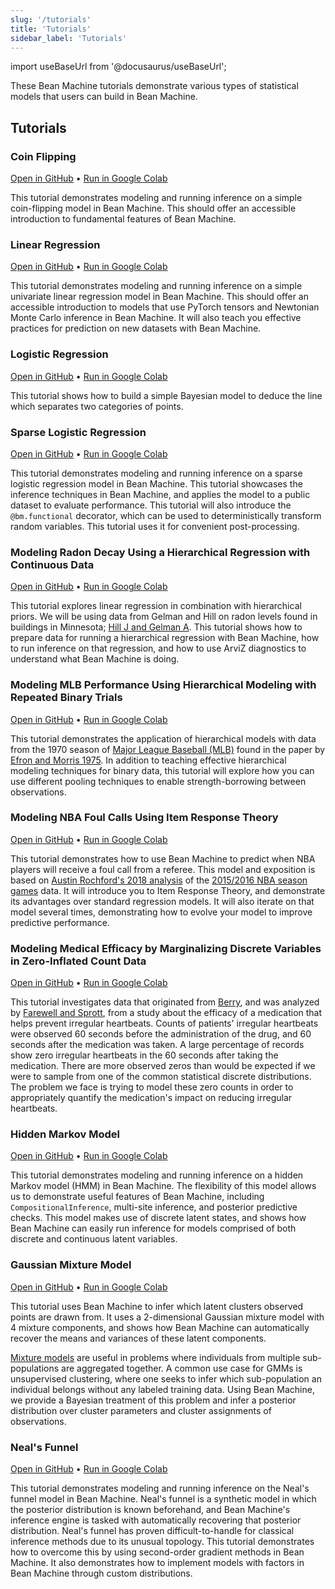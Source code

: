 ```yaml
---
slug: '/tutorials'
title: 'Tutorials'
sidebar_label: 'Tutorials'
---
```

import useBaseUrl from '@docusaurus/useBaseUrl';

These Bean Machine tutorials demonstrate various types of statistical models that users can build in Bean Machine.

## Tutorials

### Coin Flipping

[Open in GitHub](https://github.com/facebookresearch/beanmachine/blob/main/tutorials/Coin_flipping.ipynb) • [Run in Google Colab](https://colab.research.google.com/github/facebookresearch/beanmachine/blob/main/tutorials/Coin_flipping.ipynb)

This tutorial demonstrates modeling and running inference on a simple coin-flipping model in Bean Machine. This should offer an accessible introduction to fundamental features of Bean Machine.


### Linear Regression

[Open in GitHub](https://github.com/facebookresearch/beanmachine/blob/main/tutorials/Linear_Regression.ipynb) • [Run in Google Colab](https://colab.research.google.com/github/facebookresearch/beanmachine/blob/main/tutorials/Linear_Regression.ipynb)

This tutorial demonstrates modeling and running inference on a simple univariate linear regression model in Bean Machine. This should offer an accessible introduction to models that use PyTorch tensors and Newtonian Monte Carlo inference in Bean Machine. It will also teach you effective practices for prediction on new datasets with Bean Machine.


### Logistic Regression

[Open in GitHub](https://github.com/facebookresearch/beanmachine/blob/main/tutorials/Bayesian_Logistic_Regression.ipynb) • [Run in Google Colab](https://colab.research.google.com/github/facebookresearch/beanmachine/blob/main/tutorials/Bayesian_Logistic_Regression.ipynb)

This tutorial shows how to build a simple Bayesian model to deduce the line which separates two categories of points.


### Sparse Logistic Regression

[Open in GitHub](https://github.com/facebookresearch/beanmachine/blob/main/tutorials/Tutorial_Implement_sparse_logistic_regression.ipynb) • [Run in Google Colab](https://colab.research.google.com/github/facebookresearch/beanmachine/blob/main/tutorials/Tutorial_Implement_sparse_logistic_regression.ipynb)

This tutorial demonstrates modeling and running inference on a sparse logistic regression model in Bean Machine. This tutorial showcases the inference techniques in Bean Machine, and applies the model to a public dataset to evaluate performance. This tutorial will also introduce the `@bm.functional` decorator, which can be used to deterministically transform random variables. This tutorial uses it for convenient post-processing.


### Modeling Radon Decay Using a Hierarchical Regression with Continuous Data

[Open in GitHub](https://github.com/facebookresearch/beanmachine/blob/main/tutorials/Hierarchical_regression.ipynb) • [Run in Google Colab](https://colab.research.google.com/github/facebookresearch/beanmachine/blob/main/tutorials/Hierarchical_regression.ipynb)

This tutorial explores linear regression in combination with hierarchical priors. We will be using data from Gelman and Hill on radon levels found in buildings in Minnesota; [Hill J and Gelman A](https://pdfs.semanticscholar.org/e6d6/8a23f02485cfbb3e35d6bba862a682a2f160.pdf). This tutorial shows how  to prepare data for running a hierarchical regression with Bean Machine, how to run inference on that regression, and how to use ArviZ diagnostics to understand what Bean Machine is doing.


### Modeling MLB Performance Using Hierarchical Modeling with Repeated Binary Trials

[Open in GitHub](https://github.com/facebookresearch/beanmachine/blob/main/tutorials/Hierarchical_modeling.ipynb) • [Run in Google Colab](https://colab.research.google.com/github/facebookresearch/beanmachine/blob/main/tutorials/Hierarchical_modeling.ipynb)

This tutorial demonstrates the application of hierarchical models with data from the 1970 season of [Major League Baseball (MLB)](https://en.wikipedia.org/wiki/Major_League_Baseball) found in the paper by [Efron and Morris 1975](http://www.medicine.mcgill.ca/epidemiology/hanley/bios602/MultilevelData/EfronMorrisJASA1975.pdf). In addition to teaching effective hierarchical modeling techniques for binary data, this tutorial will explore how you can use different pooling techniques to enable strength-borrowing between observations.


### Modeling NBA Foul Calls Using Item Response Theory

[Open in GitHub](https://github.com/facebookresearch/beanmachine/blob/main/tutorials/Item_Response_Theory.ipynb) • [Run in Google Colab](https://colab.research.google.com/github/facebookresearch/beanmachine/blob/main/tutorials/Item_Response_Theory.ipynb)

This tutorial demonstrates how to use Bean Machine to predict when NBA players will receive a foul call from a referee. This model and exposition is based on [Austin Rochford's 2018 analysis](https://austinrochford.com/posts/2018-02-04-nba-irt-2.html) of the [2015/2016 NBA season games](https://www.basketball-reference.com/leagues/NBA_2016_games.html) data. It will introduce you to Item Response Theory, and demonstrate its advantages over standard regression models. It will also iterate on that model several times, demonstrating how to evolve your model to improve predictive performance.


### Modeling Medical Efficacy by Marginalizing Discrete Variables in Zero-Inflated Count Data

[Open in GitHub](https://github.com/facebookresearch/beanmachine/blob/main/tutorials/Zero_inflated_count_data.ipynb) • [Run in Google Colab](https://colab.research.google.com/github/facebookresearch/beanmachine/blob/main/tutorials/Zero_inflated_count_data.ipynb)

This tutorial investigates data that originated from [Berry](https://www.jstor.org/stable/2531826), and was analyzed by [Farewell and Sprott](https://www.jstor.org/stable/2531746), from a study about the efficacy of a medication that helps prevent irregular heartbeats. Counts of patients' irregular heartbeats were observed 60 seconds before the administration of the drug, and 60 seconds after the medication was taken. A large percentage of records show zero irregular heartbeats in the 60 seconds after taking the medication. There are more observed zeros than would be expected if we were to sample from one of the common statistical discrete distributions. The problem we face is trying to model these zero counts in order to appropriately quantify the medication's impact on reducing irregular heartbeats.


### Hidden Markov Model

[Open in GitHub](https://github.com/facebookresearch/beanmachine/blob/main/tutorials/Hidden_Markov_model.ipynb) • [Run in Google Colab](https://colab.research.google.com/github/facebookresearch/beanmachine/blob/main/tutorials/Hidden_Markov_model.ipynb)

This tutorial demonstrates modeling and running inference on a hidden Markov model (HMM) in Bean Machine. The flexibility of this model allows us to demonstrate useful features of Bean Machine, including `CompositionalInference`, multi-site inference, and posterior predictive checks. This model makes use of discrete latent states, and shows how Bean Machine can easily run inference for models comprised of both discrete and continuous latent variables.


### Gaussian Mixture Model

[Open in GitHub](https://github.com/facebookresearch/beanmachine/blob/main/tutorials/GMM_with_2_dimensions_and_4_components.ipynb) • [Run in Google Colab](https://colab.research.google.com/github/facebookresearch/beanmachine/blob/main/tutorials/GMM_with_2_dimensions_and_4_components.ipynb)

This tutorial uses Bean Machine to infer which latent clusters observed points are drawn from. It uses a 2-dimensional Gaussian mixture model with 4 mixture components, and shows how Bean Machine can automatically recover the means and variances of these latent components.

[Mixture models](https://en.wikipedia.org/wiki/Mixture_model) are useful in problems where individuals from multiple sub-populations are aggregated together. A common use case for GMMs is unsupervised clustering, where one seeks to infer which sub-population an individual belongs without any labeled training data. Using Bean Machine, we provide a Bayesian treatment of this problem and infer a posterior distribution over cluster parameters and cluster assignments of observations.


### Neal's Funnel

[Open in GitHub](https://github.com/facebookresearch/beanmachine/blob/main/tutorials/Neals_funnel.ipynb) • [Run in Google Colab](https://colab.research.google.com/github/facebookresearch/beanmachine/blob/main/tutorials/Hidden_Markov_model.ipynb)

This tutorial demonstrates modeling and running inference on the Neal's funnel model in Bean Machine. Neal's funnel is a synthetic model in which the posterior distribution is known beforehand, and Bean Machine's inference engine is tasked with automatically recovering that posterior distribution. Neal's funnel has proven difficult-to-handle for classical inference methods due to its unusual topology. This tutorial demonstrates how to overcome this by using second-order gradient methods in Bean Machine. It also demonstrates how to implement models with factors in Bean Machine through custom distributions.
